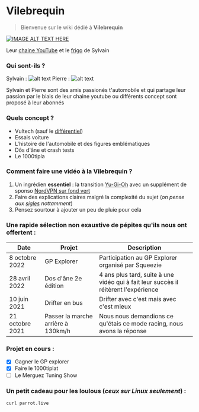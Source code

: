 # Vilebrequin
>Bienvenue sur le wiki dédié à **Vilebrequin**

[![IMAGE ALT TEXT HERE](http://img.youtube.com/vi/ScIOkMSB3y4/0.jpg)](https://youtu.be/ScIOkMSB3y4)

Leur [chaine YouTube](https://www.youtube.com/c/VilebrequinAuto) et le [frigo](https://www.youtube.com/channel/UCIu-3z3pQGcmtRzfi8NSVuA&) de Sylvain

### Qui sont-ils ?
Sylvain : 
![alt text](https://github.com/Mlk4d0/vilbrequin/blob/main/Sans%20titre.png "Sylvain")
Pierre :
![alt text](https://media1.tenor.com/images/a4bb1bff9b07dc65921805c534730147/tenor.gif?itemid=19173801 "Pierre")
<p>Sylvain et Pierre sont des amis passionés t'automobile et qui partage leur passion par le biais de leur chaine youtube ou différents concept sont proposé à leur abonnés</p>
    
### Quels concept ?
* Vultech (sauf le [différentiel](https://youtu.be/X_9T_2xfaSo)</a>)
* Essais voiture
* L'histoire de l'automobile et des figures emblématiques
* Dôs d'âne et crash tests
* Le 1000tipla

### Comment faire une vidéo à la Vilebrequin ?
1. Un ingrédien **essentiel** : la transition [Yu-Gi-Oh](https://youtu.be/_MnCeDBSbzA) avec un supplément de sponso [NordVPN sur fond vert](https://youtu.be/qzoCQ-XaQfw)
2. Faire des explications claires malgré la complexité du sujet (_on pense aux [sigles](https://youtu.be/ljDIMp6uZqs) nottamment_)
3. Pensez sourtour à ajouter un peu de pluie pour cela

### Une rapide sélection non exaustive de pépites qu'ils nous ont offertent :
| Date            | Projet                             | Description                                                                         |
|-----------------|------------------------------------|-------------------------------------------------------------------------------------|
| 8 octobre 2022  | GP Explorer                        | Participation au GP Explorer organisé par Squeezie                                  |
| 28 avril 2022   | Dos d'âne 2e édition               | 4 ans plus tard, suite à une vidéo qui à fait leur succès il réitèrent l'expérience |
| 10 juin 2021    | Drifter en bus                     | Drifter avec c'est mais avec c'est mieux                                            |
| 21 octobre 2021 | Passer la marche arrière à 130km/h | Nous nous demandions ce qu'étais ce mode racing, nous avons la réponse              |

### Projet en cours :
- [X] Gagner le GP explorer
- [X] Faire le 1000tiplat
- [ ] Le Merguez Tuning Show

### Un petit cadeau pour les loulous (_ceux sur Linux seulement_) :
`curl parrot.live`
